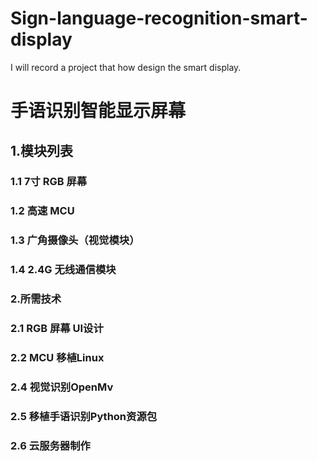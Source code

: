 # Sign-language-recognition-smart-display
I will record a project that how design the smart display.
# 手语识别智能显示屏幕

## 1.模块列表

### 1.1 7寸 RGB 屏幕

### 1.2 高速 MCU

### 1.3 广角摄像头（视觉模块）

### 1.4 2.4G 无线通信模块

### 2.所需技术

### 2.1 RGB 屏幕 UI设计

### 2.2 MCU 移植Linux

### 2.4 视觉识别OpenMv

### 2.5 移植手语识别Python资源包

### 2.6 云服务器制作
